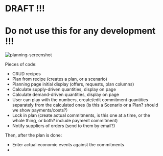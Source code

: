 # DRAFT !!! 
# Do not use this for any development !!!

![planning-screenshot](https://github.com/Carbon-Farm-Network/Requirements-Doc/assets/3776081/0ac31a44-102b-4e8c-93df-50b1463852d3)

Pieces of code:

* CRUD recipes
* Plan from recipe (creates a plan, or a scenario)
* Planning page initial display (offers, requests, plan columns)
* Calculate supply-driven quantities, display on page
* Calculate demand-driven quantities, display on page
* User can play with the numbers, create/edit commitment quantities separately from the calculated ones (is this a Scenario or a Plan? should we show payments/costs?)
* Lock in plan (create actual commitments, is this one at a time, or the whole thing, or both?  include payment commitment)
* Notify suppliers of orders (send to them by email?)

Then, after the plan is done:

* Enter actual economic events against the commitments
* 
